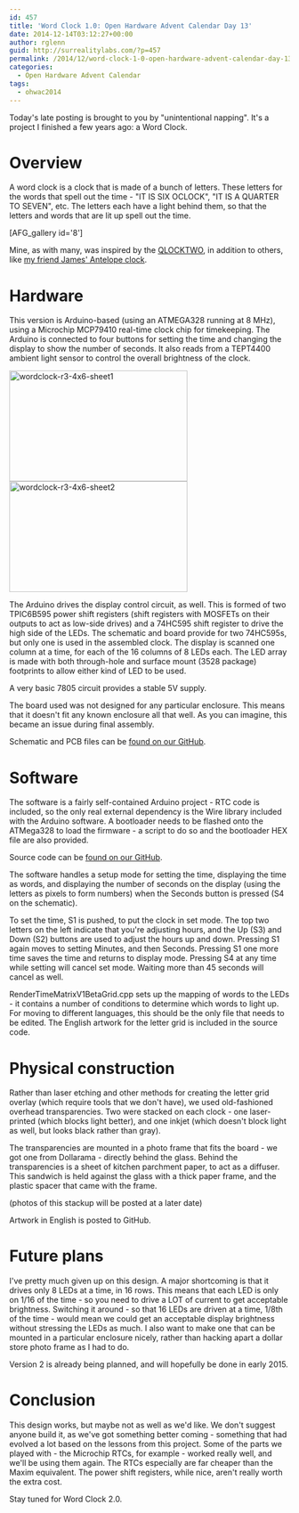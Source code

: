```yaml
---
id: 457
title: 'Word Clock 1.0: Open Hardware Advent Calendar Day 13'
date: 2014-12-14T03:12:27+00:00
author: rglenn
guid: http://surrealitylabs.com/?p=457
permalink: /2014/12/word-clock-1-0-open-hardware-advent-calendar-day-13/
categories:
  - Open Hardware Advent Calendar
tags:
  - ohwac2014
---
```

Today's late posting is brought to you by "unintentional napping". It's a project I finished a few years ago: a Word Clock.

<h1>Overview</h1>
A word clock is a clock that is made of a bunch of letters. These letters for the words that spell out the time - "IT IS SIX OCLOCK", "IT IS A QUARTER TO SEVEN", etc. The letters each have a light behind them, so that the letters and words that are lit up spell out the time.

[AFG_gallery id='8']

Mine, as with many, was inspired by the <a href="http://www.qlocktwo.com/?lang=en" title="QLOCKTWO" target="_blank">QLOCKTWO</a>, in addition to others, like <a href="http://jamesbastow.com/wiki/Antelope" target="_blank">my friend James' Antelope clock</a>.

<h1>Hardware</h1>
This version is Arduino-based (using an ATMEGA328 running at 8 MHz), using a Microchip MCP79410 real-time clock chip for timekeeping. The Arduino is connected to four buttons for setting the time and changing the display to show the number of seconds. It also reads from a TEPT4400 ambient light sensor to control the overall brightness of the clock.

<a href="http://www.flickr.com/photos/61091961@N06/16017282585/" title="wordclock-r3-4x6-sheet1" rel="lightbox"><img src="http://farm8.staticflickr.com/7528/16017282585_860b7df528_n.jpg" width="320" height="199" alt="wordclock-r3-4x6-sheet1" title="wordclock-r3-4x6-sheet1" class="aligncenter"></a><a href="http://www.flickr.com/photos/61091961@N06/15397658403/" title="wordclock-r3-4x6-sheet2" rel="lightbox"><img src="http://farm8.staticflickr.com/7462/15397658403_666a459463_n.jpg" width="320" height="199" alt="wordclock-r3-4x6-sheet2" title="wordclock-r3-4x6-sheet2" class="aligncenter"></a>

The Arduino drives the display control circuit, as well. This is formed of two TPIC6B595 power shift registers (shift registers with MOSFETs on their outputs to act as low-side drives) and a 74HC595 shift register to drive the high side of the LEDs. The schematic and board provide for two 74HC595s, but only one is used in the assembled clock. The display is scanned one column at a time, for each of the 16 columns of 8 LEDs each. The LED array is made with both through-hole and surface mount (3528 package) footprints to allow either kind of LED to be used.

A very basic 7805 circuit provides a stable 5V supply.

The board used was not designed for any particular enclosure. This means that it doesn't fit any known enclosure all that well. As you can imagine, this became an issue during final assembly.

Schematic and PCB files can be <a href="https://github.com/SurrealityLabs/WordClock1" target="_blank">found on our GitHub</a>.

<h1>Software</h1>
The software is a fairly self-contained Arduino project - RTC code is included, so the only real external dependency is the Wire library included with the Arduino software. A bootloader needs to be flashed onto the ATMega328 to load the firmware - a script to do so and the bootloader HEX file are also provided.

Source code can be <a href="https://github.com/SurrealityLabs/WordClock1" target="_blank">found on our GitHub</a>.

The software handles a setup mode for setting the time, displaying the time as words, and displaying the number of seconds on the display (using the letters as pixels to form numbers) when the Seconds button is pressed (S4 on the schematic).

To set the time, S1 is pushed, to put the clock in set mode. The top two letters on the left indicate that you're adjusting hours, and the Up (S3) and Down (S2) buttons are used to adjust the hours up and down. Pressing S1 again moves to setting Minutes, and then Seconds. Pressing S1 one more time saves the time and returns to display mode. Pressing S4 at any time while setting will cancel set mode. Waiting more than 45 seconds will cancel as well.

RenderTimeMatrixV1BetaGrid.cpp sets up the mapping of words to the LEDs - it contains a number of conditions to determine which words to light up. For moving to different languages, this should be the only file that needs to be edited. The English artwork for the letter grid is included in the source code.

<h1>Physical construction</h1>
Rather than laser etching and other methods for creating the letter grid overlay (which require tools that we don't have), we used old-fashioned overhead transparencies. Two were stacked on each clock - one laser-printed (which blocks light better), and one inkjet (which doesn't block light as well, but looks black rather than gray).

The transparencies are mounted in a photo frame that fits the board - we got one from Dollarama - directly behind the glass. Behind the transparencies is a sheet of kitchen parchment paper, to act as a diffuser. This sandwich is held against the glass with a thick paper frame, and the plastic spacer that came with the frame.

(photos of this stackup will be posted at a later date)

Artwork in English is posted to GitHub.

<h1>Future plans</h1>
I've pretty much given up on this design. A major shortcoming is that it drives only 8 LEDs at a time, in 16 rows. This means that each LED is only on 1/16 of the time - so you need to drive a LOT of current to get acceptable brightness. Switching it around - so that 16 LEDs are driven at a time, 1/8th of the time - would mean we could get an acceptable display brightness without stressing the LEDs as much. I also want to make one that can be mounted in a particular enclosure nicely, rather than hacking apart a dollar store photo frame as I had to do.

Version 2 is already being planned, and will hopefully be done in early 2015.

<h1>Conclusion</h1>
This design works, but maybe not as well as we'd like. We don't suggest anyone build it, as we've got something better coming - something that had evolved a lot based on the lessons from this project. Some of the parts we played with - the Microchip RTCs, for example - worked really well, and we'll be using them again. The RTCs especially are far cheaper than the Maxim equivalent. The power shift registers, while nice, aren't really worth the extra cost.

Stay tuned for Word Clock 2.0.